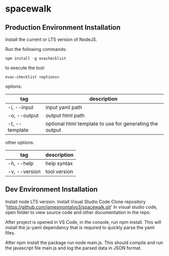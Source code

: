 # spacewalk

## Production Environment Installation
Install the current or LTS version of NodeJS.

Run the following commands:
```
npm install -g evachecklist
```

to execute the tool:

```
evac-checklist <options>
```

options:

| tag | description
| --- | ---
| -i, --input | input yaml path
| -o, --output | output html path
| -t, --template | optional html template to use for generating the output

other options:

| tag | description
| --- | ---
| -h, --help | help syntax
| -v, --version | tool version

## Dev Environment Installation
Install node LTS version.
Install Visual Studio Code
Clone repository 'https://github.com/jamesmontalvo3/spacewalk.git'
In visual studio code, open folder to view source code and other documentation in the repo.

After project is opened in VS Code, in the console, run npm install. This will install the js-yaml dependancy that is required to quickly parse the yaml files.

After npm install the package run node main.js. This should compile and run the javascript file main.js and log the parsed data in JSON format.
